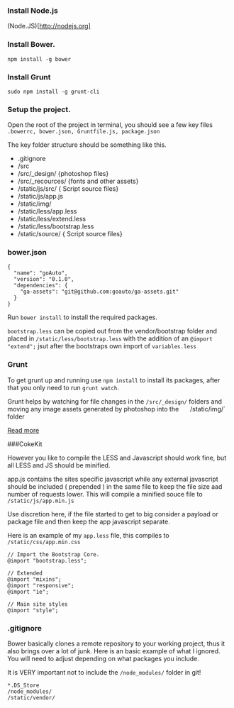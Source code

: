 ### Install Node.js

(Node.JS)[http://nodejs.org]

### Install Bower. 

`npm install -g bower`

### Install Grunt

`sudo npm install -g grunt-cli`

### Setup the project.

Open the root of the project in terminal, you should see a few key files `.bowerrc, bower.json, Gruntfile.js, package.json`

The key folder structure should be something like this.

* .gitignore
* /src
* /src/_design/ {photoshop files}
* /src/_recources/ {fonts and other assets}
* /static/js/src/ { Script source files}
* /static/js/app.js
* /static/img/
* /static/less/app.less
* /static/less/extend.less
* /static/less/bootstrap.less
* /static/source/ { Script source files}


### bower.json
    
    {
      "name": "goAuto",
      "version": "0.1.0",
      "dependencies": {
        "ga-assets": "git@github.com:goauto/ga-assets.git"
      }
    }

Run `bower install` to install the required packages.

`bootstrap.less` can be copied out from the vendor/bootstrap folder and placed in `/static/less/bootstrap.less` with the addition of an `@import "extend";` jsut after the bootstraps own import of `variables.less`

### Grunt
To get grunt up and running use `npm install` to install its packages, after that you only need to run `grunt watch`.

Grunt helps by watching for file changes in the `/src/_design/` folders and moving any image assets generated by photoshop into the `   `/static/img/` folder

[Read more](http://blogs.adobe.com/photoshopdotcom/2013/09/introducing-adobe-generator-for-photoshop-cc.html)

###CokeKit

However you like to compile the LESS and Javascript should work fine, but all LESS and JS should be minified.

app.js contains the sites specific javascript while any external javascript should be included ( prepended ) in the same file to keep the file size aad number of requests lower. This will compile a minified souce file to `/static/js/app.min.js`

Use discretion here, if the file started to get to big consider a payload or package file and then keep the app javascript separate.


Here is an example of my `app.less` file, this compiles to `/static/css/app.min.css`

    // Import the Bootstrap Core.
    @import "bootstrap.less";
    
    // Extended
    @import "mixins";
    @import "responsive";
    @import "ie";
    
    // Main site styles
    @import "style";


### .gitignore

Bower basically clones a remote repository to your working project, thus it also brings over a lot of junk. Here is an basic example of what I ignored. You will need to adjust depending on what packages you include.  

It is VERY important not to include the `/node_modules/` folder in git!

    *.DS_Store
    /node_modules/
    /static/vendor/
